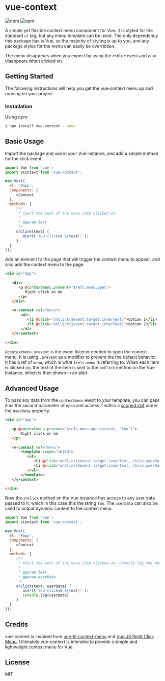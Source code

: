 # vue-context

[![npm](https://img.shields.io/npm/v/vue-context.svg)](https://www.npmjs.org/package/vue-context)
[![npm](https://img.shields.io/npm/dt/vue-context.svg)](https://www.npmjs.org/package/vue-context)

A simple yet flexible context menu component for Vue. It is styled for the standard `ul` tag, but any menu template can be used.
The only dependency this package has is Vue, so the majority of styling is up to you, and any package styles for the menu
can easily be overridden.

The menu disappears when you expect by using the `onblur` event and also disappears when clicked on.

## Getting Started

The following instructions will help you get the vue-context menu up and running on your project.

### Installation

Using npm:
```bash
$ npm install vue-context --save
```

## Basic Usage

Import the package and use in your Vue instance, and add a simple method for the click event.

```js
import Vue from 'vue';
import vContext from 'vue-context';

new Vue({
  el: '#app',
  components: {
     vContext
  },
  methods: {
     /**
      * Alert the text of the menu item clicked on.
      *
      * @param text
      */
     onClick(text) {
        alert(`You clicked ${text}!`);
     }
  }
});
```

Add an element to the page that will trigger the context menu to appear, and also add the context menu to the page.

```html
<div id="app">
   
   <div>
      <p @contextmenu.prevent="$refs.menu.open">
         Right click on me
      </p>
   </div>
   
   <v-context ref="menu">
       <ul>
          <li @click="onClick($event.target.innerText)">Option 1</li>
          <li @click="onClick($event.target.innerText)">Option 2</li>
       </ul>
   </v-context>
   
</div>
```

`@contextmenu.prevent` is the event listener needed to open the context menu. It is using `.prevent` as a modifier to prevent the
the default behavior. It has a ref of `menu`, which is what `$refs.menu` is referring to. When each item is clicked on, the text of
the item is sent to the `onClick` method on the Vue instance, which is then shown in an alert.

## Advanced Usage

To pass any data from the `contextmenu` event to your template, you can pass it as the second parameter of `open` and
access it within a [scoped slot](https://vuejs.org/v2/guide/components.html#Scoped-Slots) under the `userData` property.

```html
<div id="app">
   
   <p @contextmenu.prevent="$refs.menu.open($event, 'foo')">
       Right click on me
   </p>
   
   <v-context ref="menu">
       <template scope="child">
          <ul>
             <li @click="onClick($event.target.innerText, child.userData)">Option 1</li>
             <li @click="onClick($event.target.innerText, child.userData)">Option 2</li>
          </ul>
       </template>
   </v-context>
   
</div>
```

Now the `onClick` method on the Vue instance has access to any user data passed to it, which in this case this the string `foo`. The
`userData` can also be used to output dynamic content to the context menu.

```js
import Vue from 'vue';
import vContext from 'vue-context';

new Vue({
  el: '#app',
  components: {
     vContext
  },
  methods: {
     /**
      * Alert the text of the menu item clicked on. Console log the data sent from the menu.
      *
      * @param text
      * @param userData
      */
     onClick(text, userData) {
        alert(`You clicked ${text}!`);
        console.log(userData);
     }
  }
});
```

## Credits

vue-context is inspired from [vue-lil-context-menu](https://github.com/timwis/vue-lil-context-menu) 
and [Vue.JS Right Click Menu](http://vuejsexamples.com/vue-js-right-click-menu/). Ultimately vue-context is intended
to provide a simple and lightweight context menu for Vue.

## License

MIT